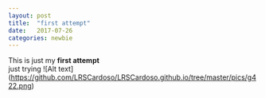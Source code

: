 ```yaml
---
layout: post
title:  "first attempt"
date:   2017-07-26 
categories: newbie
---
```


This is just my **first attempt**
<br>
just trying 
![Alt text] (https://github.com/LRSCardoso/LRSCardoso.github.io/tree/master/pics/g422.png)
